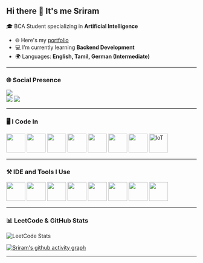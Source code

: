 ## Hi there 👋 It's me Sriram  

🎓 BCA Student specializing in **Artificial Intelligence**  
- 🌐 Here's my [portfolio](https://sriram-portfolio-08.lovable.app/)  
- 💻 I’m currently learning **Backend Development**  
- 🌍 Languages: **English, Tamil, German (Intermediate)**  

---

### 🌐 Social Presence  
[<img src="https://img.shields.io/badge/LinkedIn-0077B5?style=for-the-badge&logo=linkedin&logoColor=white" />](https://www.linkedin.com/in/sriram-y-2246192b1?lipi=urn%3Ali%3Apage%3Ad_flagship3_profile_view_base_contact_details%3Bh6dEW%2BJCTtueRPQ3OSEAVA%3D%3D)  
[<img src="https://img.shields.io/badge/Instagram-d62976?style=for-the-badge&logo=instagram&logoColor=white" />](https://www.instagram.com/ram_._s?igsh=MWQ1dGV0MGs4ZXYzeA%3D%3D&utm_source=qr) 
[<img src="https://img.shields.io/badge/Gmail-D14836?style=for-the-badge&logo=gmail&logoColor=white" />](sriram8248196342@gmail.com) 

---

### 🖥️ I Code In  

 
<p>
<img height="50" width="50" src="https://img.icons8.com/color/48/000000/python.png"/>  
<img height="50" width="50" src="https://img.icons8.com/color/48/000000/java-coffee-cup-logo.png"/>  
<img height="50" width="50" src="https://img.icons8.com/color/48/000000/html-5.png"/>  
<img height="50" width="50" src="https://img.icons8.com/color/48/000000/css3.png"/>  
<img height="50" width="50" src="https://img.icons8.com/color/48/000000/javascript.png"/>  
<img height="50" width="50" src="https://img.icons8.com/color/48/000000/react-native.png"/>    
<img height="50" width="50" src="https://img.icons8.com/color/48/000000/mysql-logo.png"/>        
<img height="50" width="50" src="https://img.icons8.com/external-flat-juicy-fish/60/external-iot-internet-of-things-flat-flat-juicy-fish.png" title="IoT"/>  
</p>
 



---

### ⚒️ IDE and Tools I Use  
<p>
<img height="50" width="50" src="https://img.icons8.com/color/48/000000/visual-studio-code-2019.png"/>  
<img height="50" width="50" src="https://img.icons8.com/color/48/000000/pycharm.png"/>  
<img height="50" width="50" src="https://img.icons8.com/color/50/000000/git.png"/>  
<img height="50" width="50" src="https://img.icons8.com/dusk/64/000000/anaconda.png"/>  
<img height="50" width="50" src="https://img.icons8.com/officel/480/null/java-eclipse.png"/>  
<img height="50" width="50" src="https://img.icons8.com/color/480/null/notion--v1.png"/>  
<img height="50" width="50" src="https://img.icons8.com/color/48/000000/figma--v1.png"/>  
<img height="50" src="https://img.shields.io/badge/Netlify-00C7B7?style=for-the-badge&logo=netlify&logoColor=white"/>  
</p>

---

### 📊 LeetCode & GitHub Stats  

![LeetCode Stats](https://leetcard.jacoblin.cool/Sriram042005?theme=dark&font=Nanum%20Myeongjo&ext=heatmap&site=cn)  

[![Sriram's github activity graph](https://github-readme-activity-graph.vercel.app/graph?username=Sriram042005&bg_color=293036&color=ffffff&line=9ecbff&point=f97583&area=true&hide_border=true)](https://github.com/ashutosh00710/github-readme-activity-graph)  

---
